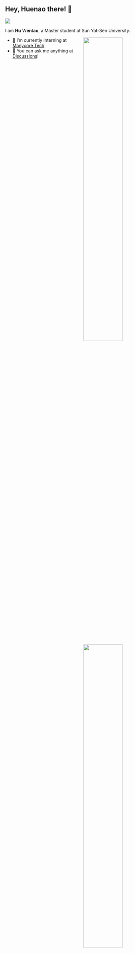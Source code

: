 ## Hey, Huenao there! :wave:

![](https://visitor-badge.glitch.me/badge?page_id=ValensHu.ValensHu)

I am **Hu** W**en**t**ao**, a Master student at Sun Yat-Sen University.

[<img align="right" width="50%" src="https://github-readme-stats.vercel.app/api?username=Huenao&theme=dark&show_icons=true">](https://metrics.lecoq.io/Huenao#gh-dark-mode-only)
[<img align="right" width="50%" src="https://github-readme-stats.vercel.app/api?username=Huenao&show_icons=true">](https://metrics.lecoq.io/Huenao#gh-light-mode-only)

- :briefcase: I’m currently interning at [Manycore Tech](https://www.coohom.com/?hl=zh-CN).
- :speech_balloon: You can ask me anything at [Discussions](https://github.com/Huenao/Huenao/discussions)!
